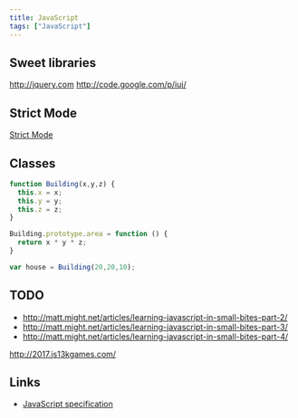 ```yaml
---
title: JavaScript
tags: ["JavaScript"]
---
```


Sweet libraries
---------------

<http://jquery.com>
<http://code.google.com/p/iui/>

Strict Mode
-----------

[Strict Mode](https://developer.mozilla.org/en-US/docs/Web/JavaScript/Reference/Strict_mode)

Classes
-------

```javascript
function Building(x,y,z) {
  this.x = x;
  this.y = y;
  this.z = z;
}

Building.prototype.area = function () {
  return x * y * z;
}

var house = Building(20,20,10);
```

## TODO 

* <http://matt.might.net/articles/learning-javascript-in-small-bites-part-2/>
* <http://matt.might.net/articles/learning-javascript-in-small-bites-part-3/>
* <http://matt.might.net/articles/learning-javascript-in-small-bites-part-4/>

<http://2017.js13kgames.com/>

## Links
* [JavaScript specification](https://tc39.github.io/)
